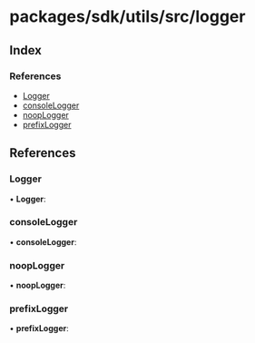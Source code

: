 # packages/sdk/utils/src/logger

## Index

### References

* [Logger](_packages_sdk_utils_src_logger_.md#logger)
* [consoleLogger](_packages_sdk_utils_src_logger_.md#consolelogger)
* [noopLogger](_packages_sdk_utils_src_logger_.md#nooplogger)
* [prefixLogger](_packages_sdk_utils_src_logger_.md#prefixlogger)

## References

### Logger

• **Logger**:

### consoleLogger

• **consoleLogger**:

### noopLogger

• **noopLogger**:

### prefixLogger

• **prefixLogger**:

